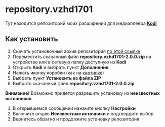 # repository.vzhd1701

Тут находится репозиторий моих расширений для медиаплеера [**Kodi**](https://kodi.tv)

## Как установить

1.  Скачать установочный архив репозитория [по этой ссылке](https://kodi.vzhd1701.com)
2.  Переместить скачанный файл **repository.vzhd1701-2.0.0.zip** на устройство или в сетевую папку доступную из **Kodi**
3.  Открыть **Kodi** и выбрать пункт **Дополнения**
4.  Нажать иконку коробки (как на [картинке](https://imgur.com/a/h2gk2GX))
5.  Выбрать пункт **Установить из файла ZIP**
6.  Выбрать скачанный файл **repository.vzhd1701-2.0.0.zip**

**Внимание!** Возможно придется разрешить установку из **неизвестных источников**

1.  В открывшемся сообщении нажмите кнопку **Настройки**
2.  Включите опцию **Неизвестные источники** и подтвердите выбор
3.  Вернитесь обратно и продолжите установку репозитория
